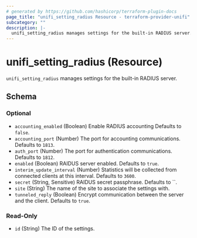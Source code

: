```yaml
---
# generated by https://github.com/hashicorp/terraform-plugin-docs
page_title: "unifi_setting_radius Resource - terraform-provider-unifi"
subcategory: ""
description: |-
  unifi_setting_radius manages settings for the built-in RADIUS server.
---
```


# unifi_setting_radius (Resource)

`unifi_setting_radius` manages settings for the built-in RADIUS server.



<!-- schema generated by tfplugindocs -->
## Schema

### Optional

- `accounting_enabled` (Boolean) Enable RADIUS accounting Defaults to `false`.
- `accounting_port` (Number) The port for accounting communications. Defaults to `1813`.
- `auth_port` (Number) The port for authentication communications. Defaults to `1812`.
- `enabled` (Boolean) RAIDUS server enabled. Defaults to `true`.
- `interim_update_interval` (Number) Statistics will be collected from connected clients at this interval. Defaults to `3600`.
- `secret` (String, Sensitive) RAIDUS secret passphrase. Defaults to ``.
- `site` (String) The name of the site to associate the settings with.
- `tunneled_reply` (Boolean) Encrypt communication between the server and the client. Defaults to `true`.

### Read-Only

- `id` (String) The ID of the settings.


